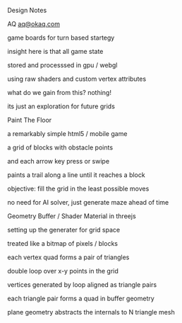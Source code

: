 Design Notes

AQ <aq@okaq.com>

game boards for turn based startegy

insight here is that all game state

stored and processsed in gpu / webgl

using raw shaders and custom vertex attributes

what do we gain from this? nothing!

its just an exploration for future grids

Paint The Floor

a remarkably simple html5 / mobile game

a grid of blocks with obstacle points

and each arrow key press or swipe

paints a trail along a line until it reaches a block

objective: fill the grid in the least possible moves

no need for AI solver, just generate maze ahead of time

Geometry Buffer / Shader Material in threejs

setting up the generater for grid space

treated like a bitmap of pixels / blocks

each vertex quad forms a pair of triangles

double loop over x-y points in the grid

vertices generated by loop aligned as triangle pairs

each triangle pair forms a quad in buffer geometry

plane geometry abstracts the internals to N triangle mesh

 
